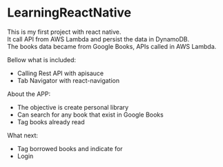 # LearningReactNative

This is my first project with react native.<br>
It call API from AWS Lambda and persist the data in DynamoDB.<br>
The books data became from Google Books, APIs called in AWS Lambda.

Bellow what is included:
- Calling Rest API with apisauce
- Tab Navigator with react-navigation

About the APP:
- The objective is create personal library
- Can search for any book that exist in Google Books
- Tag books already read

What next:
- Tag borrowed books and indicate for
- Login
